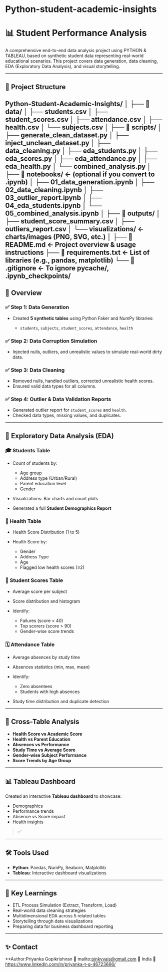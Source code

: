 # Python-student-academic-insights
 # 📊 Student Performance Analysis

A comprehensive end-to-end data analysis project using PYTHON & TABLEAU, based on synthetic student data representing real-world educational scenarios. This project covers data generation, data cleaning, EDA (Exploratory Data Analysis), and visual storytelling.

---

## 📁 Project Structure

Python-Student-Academic-Insights/
│
├── 📁 data/
│   ├── students.csv
│   ├── student_scores.csv
│   ├── attendance.csv
│   ├── health.csv
│   └── subjects.csv
│
├── 📁 scripts/
│   ├── generate_clean_dataset.py
│   ├── inject_unclean_dataset.py
│   ├── data_cleaning.py
│   ├── eda_students.py
│   ├── eda_scores.py
│   ├── eda_attendance.py
│   ├── eda_health.py
│   └── combined_analysis.py
│
├── 📁 notebooks/                  ← (optional if you convert to .ipynb)
│   ├── 01_data_generation.ipynb
│   ├── 02_data_cleaning.ipynb
│   ├── 03_outlier_report.ipynb
│   ├── 04_eda_students.ipynb
│   └── 05_combined_analysis.ipynb
│
├── 📁 outputs/
│   ├── student_score_summary.csv
│   ├── outliers_report.csv
│   └── visualizations/           ← charts/images (PNG, SVG, etc.)
│
├── 📄 README.md                   ← Project overview & usage instructions
├── 📄 requirements.txt            ← List of libraries (e.g., pandas, matplotlib)
└── 📄 .gitignore                  ← To ignore __pycache__/, .ipynb_checkpoints/
---

## 🚀 Overview

### ✅ Step 1: Data Generation

* Created **5 synthetic tables** using Python Faker and NumPy libraries:

  * `students`, `subjects`, `student_scores`, `attendance`, `health`

### ✅ Step 2: Data Corruption Simulation

* Injected nulls, outliers, and unrealistic values to simulate real-world dirty data.

### ✅ Step 3: Data Cleaning

* Removed nulls, handled outliers, corrected unrealistic health scores.
* Ensured valid data types for all columns.

### ✅ Step 4: Outlier & Data Validation Reports

* Generated outlier report for `student_scores` and `health`.
* Checked data types, missing values, and duplicates.

---

## 🔎 Exploratory Data Analysis (EDA)

### 🎓 Students Table

* Count of students by:

  * Age group
  * Address type (Urban/Rural)
  * Parent education level
  * Gender
* Visualizations: Bar charts and count plots
* Generated a full **Student Demographics Report**

### 🧠 Health Table

* Health Score Distribution (1 to 5)
* Health Score by:

  * Gender
  * Address Type
  * Age
  * Flagged low health scores (≤2)

### 📘 Student Scores Table

* Average score per subject
* Score distribution and histogram
* Identify:

  * Failures (score < 40)
  * Top scorers (score > 90)
  * Gender-wise score trends

### 🗓 Attendance Table

* Average absences by study time
* Absences statistics (min, max, mean)
* Identify:

  * Zero absentees
  * Students with high absences
* Study time distribution and duplicate detection

---

## 🔗 Cross-Table Analysis

* **Health Score vs Academic Score**
* **Health vs Parent Education**
* **Absences vs Performance**
* **Study Time vs Average Score**
* **Gender-wise Subject Performance**
* **Score Trends by Age Group**

---

## 📊 Tableau Dashboard

Created an interactive **Tableau dashboard** to showcase:

* Demographics
* Performance trends
* Absence vs Score impact
* Health insights

> ✅ 

---

## 🛠️ Tools Used

* **Python**: Pandas, NumPy, Seaborn, Matplotlib
* **Tableau**: Interactive dashboard visualizations


---

## 📌 Key Learnings

* ETL Process Simulation (Extract, Transform, Load)
* Real-world data cleaning strategies
* Multidimensional EDA across 5 related tables
* Storytelling through data visualizations
* Preparing data for business dashboard reporting

---



## ✨ Contact

**Author:Priyanka Gopikrishnan
📧 mailto:pinkyvais@gmail.com
📍 India
🔗 https://www.linkedin.com/in/priyanka-t-g-46723666/
